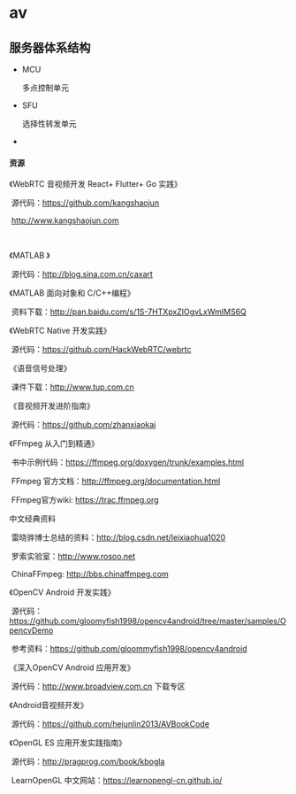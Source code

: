 # av



## 服务器体系结构

- MCU

  多点控制单元

- SFU

  选择性转发单元

- 









#### 资源

《WebRTC 音视频开发 React+ Flutter+ Go 实践》

​	源代码：https://github.com/kangshaojun

​	http://www.kangshaojun.com

​	

《MATLAB 》

​	源代码：http://blog.sina.com.cn/caxart



《MATLAB 面向对象和 C/C++编程》

​	资料下载：http://pan.baidu.com/s/1S-7HTXpxZIOgvLxWmIMS6Q



《WebRTC Native 开发实践》

​	源代码：https://github.com/HackWebRTC/webrtc



《语音信号处理》

​	课件下载：http://www.tup.com.cn



《音视频开发进阶指南》

​	源代码：https://github.com/zhanxiaokai



《FFmpeg 从入门到精通》

​	书中示例代码：https://ffmpeg.org/doxygen/trunk/examples.html

​	FFmpeg 官方文档：http://ffmpeg.org/documentation.html

​	FFmpeg官方wiki: https://trac.ffmpeg.org

中文经典资料

​	雷晓骅博士总结的资料：http://blog.csdn.net/leixiaohua1020

​	罗索实验室：http://www.rosoo.net

​	ChinaFFmpeg: http://bbs.chinaffmpeg.com



《OpenCV Android 开发实践》

​	源代码：https://github.com/gloomyfish1998/opencv4android/tree/master/samples/OpencvDemo

​	参考资料：https://github.com/gloommyfish1998/opencv4android



《深入OpenCV Android 应用开发》

​	源代码：http://www.broadview.com.cn  下载专区



《Android音视频开发》

​	源代码：https://github.com/hejunlin2013/AVBookCode



《OpenGL ES 应用开发实践指南》

​	源代码：http://pragprog.com/book/kbogla

​	LearnOpenGL 中文网站：https://learnopengl-cn.github.io/